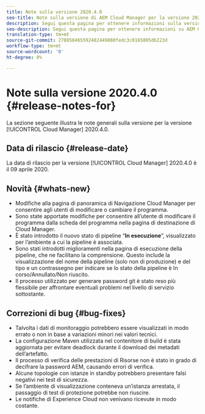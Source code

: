 ```yaml
---
title: Note sulla versione 2020.4.0
seo-title: Note sulla versione di AEM Cloud Manager per la versione 2020.4.0
description: Segui questa pagina per ottenere informazioni sulla versione 2020.4.0 di Cloud Manager
seo-description: Segui questa pagina per ottenere informazioni su AEM Cloud Manager Release 2020.4.0
translation-type: tm+mt
source-git-commit: 278858465592482449080fedc3c0165805db223d
workflow-type: tm+mt
source-wordcount: '0'
ht-degree: 0%

---
```


# Note sulla versione 2020.4.0 {#release-notes-for}

La sezione seguente illustra le note generali sulla versione per la versione [!UICONTROL Cloud Manager] 2020.4.0.

## Data di rilascio {#release-date}

La data di rilascio per la versione [!UICONTROL Cloud Manager] 2020.4.0 è il 09 aprile 2020.

## Novità {#whats-new}

* Modifiche alla pagina di panoramica di Navigazione Cloud Manager per consentire agli utenti di modificare o cambiare il programma.
* Sono state apportate modifiche per consentire all’utente di modificare il programma dalla scheda del programma nella pagina di destinazione di Cloud Manager.
* È stato introdotto il nuovo stato di pipeline “**In esecuzione**”, visualizzato per l’ambiente a cui la pipeline è associata.
* Sono stati introdotti miglioramenti nella pagina di esecuzione della pipeline, che ne facilitano la comprensione. Questo include la visualizzazione del nome della pipeline (solo non di produzione) e del tipo e un contrassegno per indicare se lo stato della pipeline è In corso/Annullato/Non riuscito.
* Il processo utilizzato per generare password git è stato reso più flessibile per affrontare eventuali problemi nel livello di servizio sottostante.

## Correzioni di bug {#bug-fixes}

* Talvolta i dati di monitoraggio potrebbero essere visualizzati in modo errato o non in base a variazioni minori nei valori tecnici.
* La configurazione Maven utilizzata nel contenitore di build è stata aggiornata per evitare deadlock durante il download dei metadati dell’artefatto.
* Il processo di verifica delle prestazioni di Risorse non è stato in grado di decifrare la password AEM, causando errori di verifica.
* Alcune topologie con istanze in standby potrebbero presentare falsi negativi nei test di sicurezza.
* Se l’ambiente di visualizzazione conteneva un’istanza arrestata, il passaggio di test di protezione potrebbe non riuscire.
* Le notifiche di Experience Cloud non venivano ricevute in modo costante.

